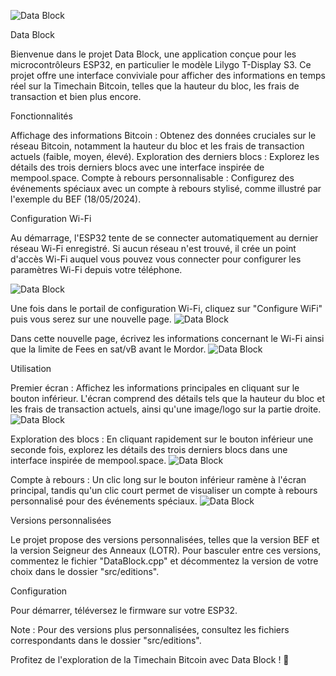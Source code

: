 ![Data Block](src/media/logo/DataBlock_logo.png)

Data Block

Bienvenue dans le projet Data Block, une application conçue pour les microcontrôleurs ESP32, en particulier le modèle Lilygo T-Display S3. Ce projet offre une interface conviviale pour afficher des informations en temps réel sur la Timechain Bitcoin, telles que la hauteur du bloc, les frais de transaction et bien plus encore.

Fonctionnalités

Affichage des informations Bitcoin : Obtenez des données cruciales sur le réseau Bitcoin, notamment la hauteur du bloc et les frais de transaction actuels (faible, moyen, élevé).
Exploration des derniers blocs : Explorez les détails des trois derniers blocs avec une interface inspirée de mempool.space.
Compte à rebours personnalisable : Configurez des événements spéciaux avec un compte à rebours stylisé, comme illustré par l'exemple du BEF (18/05/2024).

Configuration Wi-Fi

Au démarrage, l'ESP32 tente de se connecter automatiquement au dernier réseau Wi-Fi enregistré. Si aucun réseau n'est trouvé, il crée un point d'accès Wi-Fi auquel vous pouvez vous connecter pour configurer les paramètres Wi-Fi depuis votre téléphone.

![Data Block](src/media/exemples_displayScreens/1000x531_esp_config_wifi.png)

Une fois dans le portail de configuration Wi-Fi, cliquez sur "Configure WiFi" puis vous serez sur une nouvelle page.
![Data Block](src/media/Portail_wifi/Portail_wifi_1.png)

Dans cette nouvelle page, écrivez les informations concernant le Wi-Fi ainsi que la limite de Fees en sat/vB avant le Mordor.
![Data Block](src/media/Portail_wifi/Portail_wifi_2.png)

Utilisation

Premier écran : Affichez les informations principales en cliquant sur le bouton inférieur. L'écran comprend des détails tels que la hauteur du bloc et les frais de transaction actuels, ainsi qu'une image/logo sur la partie droite.
![Data Block](src/media/exemples_displayScreens/1000x531_esp_displayScreen1_exemple.png)

Exploration des blocs : En cliquant rapidement sur le bouton inférieur une seconde fois, explorez les détails des trois derniers blocs dans une interface inspirée de mempool.space.
![Data Block](src/media/exemples_displayScreens/1000x531_esp_mempool_exemples.png)

Compte à rebours : Un clic long sur le bouton inférieur ramène à l'écran principal, tandis qu'un clic court permet de visualiser un compte à rebours personnalisé pour des événements spéciaux.
![Data Block](src/media/exemples_displayScreens/1000x531_esp_events_countdown_exemple.png)


Versions personnalisées

Le projet propose des versions personnalisées, telles que la version BEF et la version Seigneur des Anneaux (LOTR). Pour basculer entre ces versions, commentez le fichier "DataBlock.cpp" et décommentez la version de votre choix dans le dossier "src/editions".


Configuration

Pour démarrer, téléversez le firmware sur votre ESP32.

Note : Pour des versions plus personnalisées, consultez les fichiers correspondants dans le dossier "src/editions". 

Profitez de l'exploration de la Timechain Bitcoin avec Data Block ! 🚀
